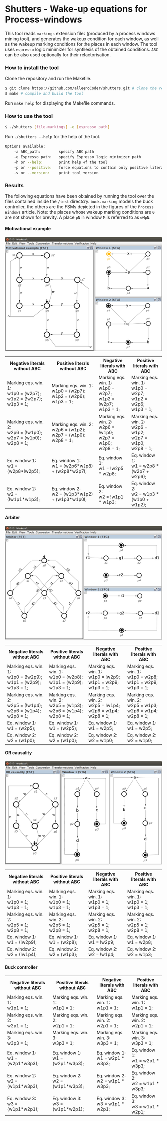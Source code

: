 # Shutters - Wake-up equations for Process-windows
This tool reads `markings` extension files (produced by a process windows mining tool), and generates the wakeup condition for each window, as well as the wakeup marking conditions for the places in each window. The tool uses `espresso` logic minimizer for synthesis of the obtained conditions. `ABC` can be also used optionally for their refactorisation.

### How to install the tool
Clone the repository and run the Makefile.
```bash
$ git clone https://github.com/allegroCoder/shutters.git # clone the repository
$ make # compile and build the tool
```
Run `make help` for displaying the Makefile commands.

### How to use the tool
```bash
$ ./shutters [file.markings] -e [espresso_path]
```
Run `./shutters --help` for the help of the tool.

```bash
Options available:
	-a ABC_path:		specify ABC path
	-e Espresso_path:	specify Espresso logic minimizer path
	-h or --help:		print help of the tool
	-p or --positive:	force equations to contain only positive literals
	-v or --version:	print tool version
```

### Results
The following equations have been obtained by running the tool over the files contained inside the `/test` directory. `buck.marking` models the buck controller, the others are the FSMs depicted in the figures of the `Process Windows` article. Note: the places whose wakeup marking conditions are `0` are not shown for brevity. A place `pN` in window `M` is referred to as `wMpN`.

#### Motivational example

![Workcraft screenshot of the motivational example (Figure 1)](https://github.com/allegroCoder/shutters/blob/master/fig/motivational-example.png)

<table>
  <tr>
    <th>Negative literals without ABC</th>
    <th>Positive literals without ABC</th>
    <th>Negative literals with ABC</th>
    <th>Positive literals with ABC</th>
  </tr>
  <tr>
    <td>Marking eqs. win. 1:<br/>w1p0 = (w2p7);<br/>w1p2 = (!w2p7);<br/>w1p3 = 1;</td>
    <td>Marking eqs. win. 1:<br/>w1p0 = (w2p7);<br/>w1p2 = (w2p6);<br/>w1p3 = 1;</td>
    <td>Marking eqs. win. 1:<br/>w1p0 = w2p7;<br/>w1p2 = !w2p7;<br/>w1p3 = 1;</td>
    <td>Marking eqs. win. 1:<br/>w1p0 = w2p7;<br/>w1p2 = w2p6;<br/>w1p3 = 1;</td>
  </tr>
  <tr>
    <td>Marking eqs. win. 2:<br/>w2p6 = (!w1p0);<br/>w2p7 = (w1p0);<br/>w2p8 = 1;</td>
    <td>Marking eqs. win. 2:<br/>w2p6 = (w1p2);<br/>w2p7 = (w1p0);<br/>w2p8 = 1;</td>
    <td>Marking eqs. win. 2:<br/>w2p6 = !w1p0;<br/>w2p7 = w1p0;<br/>w2p8 = 1;</td>
    <td>Marking eqs. win. 2:<br/>w2p6 = w1p2;<br/>w2p7 = w1p0;<br/>w2p8 = 1;</td>
  </tr>
  <tr>
    <td>Eq. window 1:<br/>w1 = (w2p8*!w2p5);</td>
    <td>Eq. window 1:<br/>w1 = (w2p6*w2p8) + (w2p8*w2p7);</td>
    <td>Eq. window 1:<br/>w1 = !w2p5 * w2p8;</td>
    <td>Eq. window 1:<br/>w1 = w2p8 * (w2p7 + w2p6);</td>
  </tr>
  <tr>
    <td>Eq. window 2:<br/>w2 = (!w1p1*w1p3);</td>
    <td>Eq. window 2:<br/>w2 = (w1p3*w1p2) + (w1p3*w1p0);</td>
    <td>Eq. window 2:<br/>w2 = !w1p1 * w1p3;</td>
    <td>Eq. window 2:<br/>w2 = w1p3 * (w1p0 + w1p2);</td>
  </tr>
</table>

#### Arbiter

![Workcraft screenshot of the arbiter (Figure 9)](https://github.com/allegroCoder/shutters/blob/master/fig/arbiter.png)

<table>
  <tr>
    <th>Negative literals without ABC</th>
    <th>Positive literals without ABC</th>
    <th>Negative literals with ABC</th>
    <th>Positive literals with ABC</th>
  </tr>
  <tr>
    <td>Marking eqs. win. 1:<br/>w1p0 = (!w2p9);<br/>w1p1 = (w2p9);<br/>w1p3 = 1;</td>
    <td>Marking eqs. win. 1:<br/>w1p0 = (w2p8);<br/>w1p1 = (w2p9);<br/>w1p3 = 1;</td>
    <td>Marking eqs. win. 1:<br/>w1p0 = !w2p9;<br/>w1p1 = w2p9;<br/>w1p3 = 1;</td>
    <td>Marking eqs. win. 1:<br/>w1p0 = w2p8;<br/>w1p1 = w2p9;<br/>w1p3 = 1;</td>
  </tr>
  <tr>
    <td>Marking eqs. win. 2:<br/>w2p5 = (!w1p4);<br/>w2p6 = (w1p4);<br/>w2p8 = 1;</td>
    <td>Marking eqs. win. 2:<br/>w2p5 = (w1p3);<br/>w2p6 = (w1p4);<br/>w2p8 = 1;</td>
    <td>Marking eqs. win. 2:<br/>w2p5 = !w1p4;<br/>w2p6 = w1p4;<br/>w2p8 = 1;</td>
    <td>Marking eqs. win. 2:<br/>w2p5 = w1p3;<br/>w2p6 = w1p4;<br/>w2p8 = 1;</td>
  </tr>
  <tr>
    <td>Eq. window 1:<br/>w1 = (w2p5);</td>
    <td>Eq. window 1:<br/>w1 = (w2p5);</td>
    <td>Eq. window 1:<br/>w1 = w2p5;</td>
    <td>Eq. window 1:<br/>w1 = w2p5;</td>
  </tr>
  <tr>
    <td>Eq. window 2:<br/>w2 = (w1p0);</td>
    <td>Eq. window 2:<br/>w2 = (w1p0);</td>
    <td>Eq. window 2:<br/>w2 = w1p0;</td>
    <td>Eq. window 2:<br/>w2 = w1p0;</td>
  </tr>
</table>

#### OR causality

![Workcraft screenshot of the OR causality (Figure 10)](https://github.com/allegroCoder/shutters/blob/master/fig/or-causality.png)

<table>
  <tr>
    <th>Negative literals without ABC</th>
    <th>Positive literals without ABC</th>
    <th>Negative literals with ABC</th>
    <th>Positive literals with ABC</th>
  </tr>
  <tr>
    <td>Marking eqs. win. 1:<br/>w1p0 = 1;<br/>w1p3 = 1;</td>
    <td>Marking eqs. win. 1:<br/>w1p0 = 1;<br/>w1p3 = 1;</td>
    <td>Marking eqs. win. 1:<br/>w1p0 = 1;<br/>w1p3 = 1;</td>
    <td>Marking eqs. win. 1:<br/>w1p0 = 1;<br/>w1p3 = 1;</td>
  </tr>
  <tr>
    <td>Marking eqs. win. 2:<br/>w2p5 = 1;<br/>w2p8 = 1;</td>
    <td>Marking eqs. win. 2:<br/>w2p5 = 1;<br/>w2p8 = 1;</td>
    <td>Marking eqs. win. 2:<br/>w2p5 = 1;<br/>w2p8 = 1;</td>
    <td>Marking eqs. win. 2:<br/>w2p5 = 1;<br/>w2p8 = 1;</td>
  </tr>
  <tr>
    <td>Eq. window 1:<br/>w1 = (!w2p9);</td>
    <td>Eq. window 1:<br/>w1 = (w2p8);</td>
    <td>Eq. window 1:<br/>w1 = !w2p9;</td>
    <td>Eq. window 1:<br/>w1 = w2p8;</td>
  </tr>
  <tr>
    <td>Eq. window 2:<br/>w2 = (!w1p4);</td>
    <td>Eq. window 2:<br/>w2 = (w1p3);</td>
    <td>Eq. window 2:<br/>w2 = !w1p4;</td>
    <td>Eq. window 2:<br/>w2 = w1p3;</td>
  </tr>
</table>

#### Buck controller
<table>
  <tr>
    <th>Negative literals without ABC</th>
    <th>Positive literals without ABC</th>
    <th>Negative literals with ABC</th>
    <th>Positive literals with ABC</th>
  </tr>
  <tr>
    <td>Marking eqs. win. 1:<br/>w1p1 = 1;</td>
    <td>Marking eqs. win. 1:<br/>w1p1 = 1;</td>
    <td>Marking eqs. win. 1:<br/>w1p1 = 1;</td>
    <td>Marking eqs. win. 1:<br/>w1p1 = 1;</td>
  </tr>
  <tr>
    <td>Marking eqs. win. 2:<br/>w2p1 = 1;</td>
    <td>Marking eqs. win. 2:<br/>w2p1 = 1;</td>
    <td>Marking eqs. win. 2:<br/>w2p1 = 1;</td>
    <td>Marking eqs. win. 2:<br/>w2p1 = 1;</td>
  </tr>
  <tr>
    <td>Marking eqs. win. 3:<br/>w3p3 = 1;</td>
    <td>Marking eqs. win. 3:<br/>w3p3 = 1;</td>
    <td>Marking eqs. win. 3:<br/>w3p3 = 1;</td>
    <td>Marking eqs. win. 3:<br/>w3p3 = 1;</td>
  </tr>
  <tr>
    <td>Eq. window 1:<br/>w1 = (w2p1*w3p3);</td>
    <td>Eq. window 1:<br/>w1 = (w2p1*w3p3);</td>
    <td>Eq. window 1:<br/>w1 = w2p1 * w3p3;</td>
    <td>Eq. window 1:<br/>w1 = w2p1 * w3p3;</td>
  </tr>
  <tr>
    <td>Eq. window 2:<br/>w2 = (w1p1*w3p3);</td>
    <td>Eq. window 2:<br/>w2 = (w1p1*w3p3);</td>
    <td>Eq. window 2:<br/>w2 = w1p1 * w3p3;</td>
    <td>Eq. window 2:<br/>w2 = w1p1 * w3p3;</td>
  </tr>
  <tr>
    <td>Eq. window 3:<br/>w3 = (w1p1*w2p1);</td>
    <td>Eq. window 3:<br/>w3 = (w1p1*w2p1);</td>
    <td>Eq. window 3:<br/>w3 = w1p1 * w2p1;</td>
    <td>Eq. window 3:<br/>w3 = w1p1 * w2p1;</td>
  </tr>
</table>
